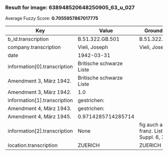 ### Result for image: 638948520648250905_63_u_027
Average Fuzzy Score: **0.7055957867017775**
<small>

| Key | Value | Ground Truth | Score |
| --- | --- | --- | --- |
| b_id.transcription | B.51.322.GB.501 | B.51.322.GB.501. | 0.967741935483871 |
| company.transcription | Vieli, Joseph | Vieli, Joseph | 1.0 |
| date | 1942-03-31 |  | 0.0 |
| information[0].transcription | Britische schwarze Liste
Amendment 3, März 1942. | Britische schwarze Liste
Amendment 3, März 1942. | 1.0 |
| information[1].transcription | gestrichen:
Amendment 4, März 1943. | gestrichen:
Amendment 4, März 1945. | 0.9714285714285714 |
| information[2].transcription | None | fig auch auf franz. Liste - Suppl. 6, 31.8.45. | 0.0 |
| location.transcription | ZUERICH | ZUERICH | 1.0 |

</small>
